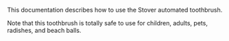 This documentation describes how to use the Stover automated toothbrush.

Note that this toothbrush is totally safe to use for children, adults, pets, radishes, and beach balls.

